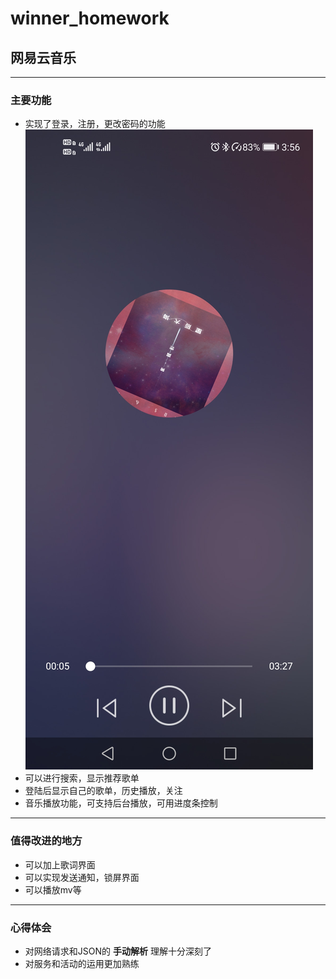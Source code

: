 winner_homework
===

## 网易云音乐

----

### 主要功能
  * 实现了登录，注册，更改密码的功能
  ![Image](https://github.com/lizhixiang688/winner_homework/blob/master/img/Screenshot_20210221_155647_com.example.netease_cl.jpg)
  * 可以进行搜索，显示推荐歌单
  * 登陆后显示自己的歌单，历史播放，关注
  * 音乐播放功能，可支持后台播放，可用进度条控制

-----

### 值得改进的地方
  * 可以加上歌词界面
  * 可以实现发送通知，锁屏界面
  * 可以播放mv等
  
-----

### 心得体会
  * 对网络请求和JSON的 **手动解析** 理解十分深刻了
  * 对服务和活动的运用更加熟练
